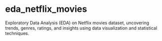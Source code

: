 # eda_netflix_movies
Exploratory Data Analysis (EDA) on Netflix movies dataset, uncovering trends, genres, ratings, and insights using data visualization and statistical techniques.
